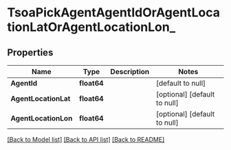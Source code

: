 # TsoaPickAgentAgentIdOrAgentLocationLatOrAgentLocationLon_

## Properties
Name | Type | Description | Notes
------------ | ------------- | ------------- | -------------
**AgentId** | **float64** |  | [default to null]
**AgentLocationLat** | **float64** |  | [optional] [default to null]
**AgentLocationLon** | **float64** |  | [optional] [default to null]

[[Back to Model list]](../README.md#documentation-for-models) [[Back to API list]](../README.md#documentation-for-api-endpoints) [[Back to README]](../README.md)

